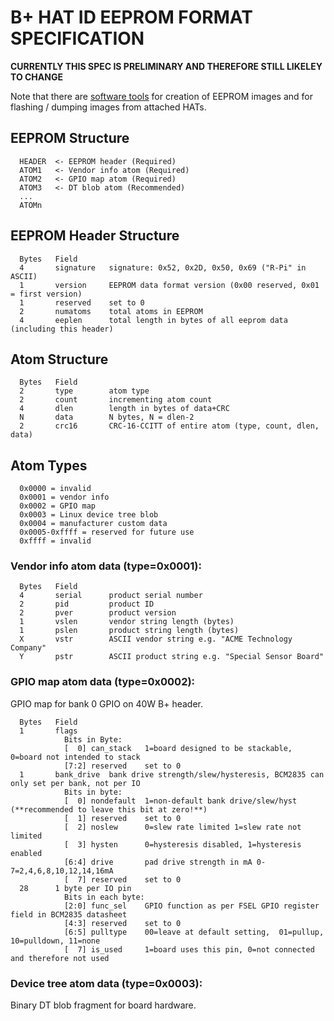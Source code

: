 # B+ HAT ID EEPROM FORMAT SPECIFICATION

**CURRENTLY THIS SPEC IS PRELIMINARY AND THEREFORE STILL LIKELEY TO CHANGE**

Note that there are [software tools](./eepromutils) for creation of EEPROM images and for flashing / dumping images from attached HATs.

## EEPROM Structure

```
  HEADER  <- EEPROM header (Required)
  ATOM1   <- Vendor info atom (Required)
  ATOM2   <- GPIO map atom (Required)
  ATOM3   <- DT blob atom (Recommended)
  ...
  ATOMn
```

## EEPROM Header Structure

```
  Bytes   Field
  4       signature   signature: 0x52, 0x2D, 0x50, 0x69 ("R-Pi" in ASCII)
  1       version     EEPROM data format version (0x00 reserved, 0x01 = first version)
  1       reserved    set to 0
  2       numatoms    total atoms in EEPROM
  4       eeplen      total length in bytes of all eeprom data (including this header)
```

## Atom Structure
```
  Bytes   Field
  2       type        atom type
  2       count       incrementing atom count
  4       dlen        length in bytes of data+CRC
  N       data        N bytes, N = dlen-2
  2       crc16       CRC-16-CCITT of entire atom (type, count, dlen, data)
```

## Atom Types

```
  0x0000 = invalid
  0x0001 = vendor info
  0x0002 = GPIO map
  0x0003 = Linux device tree blob
  0x0004 = manufacturer custom data
  0x0005-0xffff = reserved for future use
  0xffff = invalid
```

### Vendor info atom data (type=0x0001):

```
  Bytes   Field
  4       serial      product serial number
  2       pid         product ID
  2       pver        product version
  1       vslen       vendor string length (bytes)
  1       pslen       product string length (bytes)
  X       vstr        ASCII vendor string e.g. "ACME Technology Company"
  Y       pstr        ASCII product string e.g. "Special Sensor Board"
```

### GPIO map atom data (type=0x0002):

  GPIO map for bank 0 GPIO on 40W B+ header.

```
  Bytes   Field
  1       flags
            Bits in Byte:
            [  0] can_stack   1=board designed to be stackable, 0=board not intended to stack
            [7:2] reserved    set to 0
  1       bank_drive  bank drive strength/slew/hysteresis, BCM2835 can only set per bank, not per IO
            Bits in byte:
            [  0] nondefault  1=non-default bank drive/slew/hyst (**recommended to leave this bit at zero!**)
            [  1] reserved    set to 0
            [  2] noslew      0=slew rate limited 1=slew rate not limited
            [  3] hysten      0=hysteresis disabled, 1=hysteresis enabled
            [6:4] drive       pad drive strength in mA 0-7=2,4,6,8,10,12,14,16mA
            [  7] reserved    set to 0
  28      1 byte per IO pin
            Bits in each byte:
            [2:0] func_sel    GPIO function as per FSEL GPIO register field in BCM2835 datasheet
            [4:3] reserved    set to 0
            [6:5] pulltype    00=leave at default setting,  01=pullup, 10=pulldown, 11=none
            [  7] is_used     1=board uses this pin, 0=not connected and therefore not used
```

### Device tree atom data (type=0x0003):

Binary DT blob fragment for board hardware.

